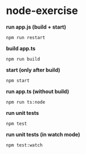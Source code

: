 # node-exercise

**run app.js (build + start)**

```
npm run restart
```

**build app.ts**

```
npm run build
```

**start (only after build)**

```
npm start
```

**run app.ts (without build)**

```
npm run ts:node
```

**run unit tests**

```
npm test
```

**run unit tests (in watch mode)**

```
npm test:watch
```